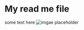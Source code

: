 # My read me file

some text here
![imgae placeholder](http://www.catster.com/wp-content/uploads/2017/08/A-fluffy-cat-looking-funny-surprised-or-concerned.jpg)
